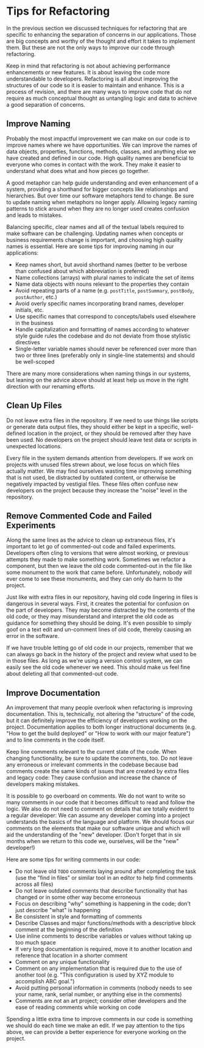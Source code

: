 # Tips for Refactoring
In the previous section we discussed techniques for refactoring that are specific to enhancing the separation of concerns in our applications. Those are big concepts and worthy of the thought and effort it takes to implement them. But these are not the only ways to improve our code through refactoring. 

Keep in mind that refactoring is not about achieving performance enhancements or new features. It is about leaving the code more understandable to developers. Refactoring is all about improving the structures of our code so it is easier to maintain and enhance. This is a process of revision, and there are many ways to improve code that do not require as much conceptual thought as untangling logic and data to achieve a good separation of concerns.

## Improve Naming
Probably the most impactful improvement we can make on our code is to improve names where we have opportunities. We can improve the names of data objects, properties, functions, methods, classes, and anything else we have created and defined in our code. High quality names are beneficial to everyone who comes in contact with the work. They make it easier to understand what does what and how pieces go together.

A good metaphor can help guide understanding and even enhancement of a system, providing a shorthand for bigger concepts like relationships and hierarchies. But over time our software metaphors tend to change. Be sure to update naming when metaphors no longer apply. Allowing legacy naming patterns to stick around when they are no longer used creates confusion and leads to mistakes.

Balancing specific, clear names and all of the textual labels required to make software can be challenging. Updating names when concepts or business requirements change is important, and choosing high quality names is essential. Here are some tips for improving naming in our applications:

* Keep names short, but avoid shorthand names (better to be verbose than confused about which abbreviation is preferred)
* Name collections (arrays) with plural names to indicate the set of items
* Name data objects with nouns relevant to the properties they contain
* Avoid repeating parts of a name (e.g. `postTitle`, `postSummary`, `postBody`, `postAuthor`, etc.)
* Avoid overly specific names incorporating brand names, developer initials, etc.
* Use specific names that correspond to concepts/labels used elsewhere in the business
* Handle capitalization and formatting of names according to whatever style guide rules the codebase and do not deviate from those stylistic directives
* Single-letter variable names should never be referenced over more than two or three lines (preferably only in single-line statements) and should be well-scoped

There are many more considerations when naming things in our systems, but leaning on the advice above should at least help us move in the right direction with our renaming efforts.

## Clean Up Files
Do not leave extra files in the repository. If we need to use things like scripts or generate data output files, they should either be kept in a specific, well-defined location in the project, or they should be removed after they have been used. No developers on the project should leave test data or scripts in unexpected locations. 

Every file in the system demands attention from developers. If we work on projects with unused files strewn about, we lose focus on which files actually matter. We may find ourselves wasting time improving something that is not used, be distracted by outdated content, or otherwise be negatively impacted by vestigial files. These files often confuse new developers on the project because they increase the "noise" level in the repository.

## Remove Commented Code and Failed Experiments
Along the same lines as the advice to clean up extraneous files, it's important to let go of commented-out code and failed experiments. Developers often cling to versions that were almost working, or previous attempts they made to make something work. Sometimes we refactor a component, but then we leave the old code commented-out in the file like some monument to the work that came before. Unfortunately, nobody will ever come to see these monuments, and they can only do harm to the project.

Just like with extra files in our repository, having old code lingering in files is dangerous in several ways. First, it creates the potential for confusion on the part of developers. They may become distracted by the contents of the old code, or they may misunderstand and interpret the old code as guidance for something they should be doing. It's even possible to simply goof on a text edit and un-comment lines of old code, thereby causing an error in the software.

If we have trouble letting go of old code in our projects, remember that we can always go back in the history of the project and review what used to be in those files. As long as we're using a version control system, we can easily see the old code whenever we need. This should make us feel fine about deleting all that commented-out code.

## Improve Documentation
An improvement that many people overlook when refactoring is improving documentation. This is, technically, not altering the "structure" of the code, but it can definitely improve the efficiency of developers working on the project. Documentation applies to both longer instructional documents (e.g. "How to get the build deployed" or "How to work with our major feature") and to line comments in the code itself. 

Keep line comments relevant to the current state of the code. When changing functionality, be sure to update the comments, too. Do not leave any erroneous or irrelevant comments in the codebase because bad comments create the same kinds of issues that are created by extra files and legacy code: They cause confusion and increase the chance of developers making mistakes.

It is possible to go overboard on comments. We do not want to write so many comments in our code that it becomes difficult to read and follow the logic. We also do not need to comment on details that are totally evident to a regular developer: We can assume any developer coming into a project understands the basics of the language and platform. We should focus our comments on the elements that make our software unique and which will aid the understanding of the "new" developer. (Don't forget that in six months when we return to this code we, ourselves, will be the "new" developer!)

Here are some tips for writing comments in our code:

* Do not leave old `TODO` comments laying around after completing the task (use the "find in files" or similar tool in an editor to help find comments across all files)
* Do not leave outdated comments that describe functionality that has changed or in some other way become erroneous
* Focus on describing "why" something is happening in the code; don't just describe "what" is happening
* Be consistent in style and formatting of comments
* Describe Classes and major functions/methods with a descriptive block comment at the beginning of the definition
* Use inline comments to describe variables or values without taking up too much space
* If very long documentation is required, move it to another location and reference that location in a shorter comment
* Comment on any unique functionality
* Comment on any implementation that is required due to the use of another tool (e.g. "This configuration is used by XYZ module to accomplish ABC goal.")
* Avoid putting personal information in comments (nobody needs to see your name, rank, serial number, or anything else in the comments)
* Comments are not an art project; consider other developers and the ease of reading comments while working on code

Spending a little extra time to improve comments in our code is something we should do each time we make an edit. If we pay attention to the tips above, we can provide a better experience for everyone working on the project.









